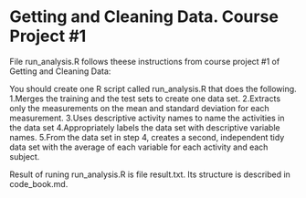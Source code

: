 Getting and Cleaning Data. Course Project #1
===================

File run_analysis.R follows theese instructions from course project #1 of Getting and Cleaning Data:

You should create one R script called run_analysis.R that does the following. 
1.Merges the training and the test sets to create one data set.
2.Extracts only the measurements on the mean and standard deviation for each measurement. 
3.Uses descriptive activity names to name the activities in the data set
4.Appropriately labels the data set with descriptive variable names. 
5.From the data set in step 4, creates a second, independent tidy data set with the average of each variable for each activity and each subject.

Result of runing run_analysis.R is file result.txt. Its structure is described in code_book.md.
